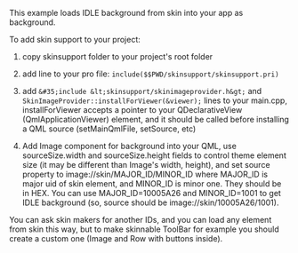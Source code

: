 This example loads IDLE background from skin into your app as background.

To add skin support to your project:

1. copy skinsupport folder to your project's root folder
2. add line to your pro file:
```include($$PWD/skinsupport/skinsupport.pri)```
3. add 
```&#35;include &lt;skinsupport/skinimageprovider.h&gt;```
and
```SkinImageProvider::installForViewer(&viewer);```
lines to your main.cpp, installForViewer accepts a pointer to your QDeclarativeView (QmlApplicationViewer) element, and it should be called before installing a QML source (setMainQmlFile, setSource, etc)

4. Add Image component for background into your QML, use sourceSize.width and sourceSize.height fields to control theme element size (it may be different than Image's width, height), and set source property to image://skin/MAJOR_ID/MINOR_ID where MAJOR_ID is major uid of skin element, and MINOR_ID is minor one. They should be in HEX. You can use MAJOR_ID=10005A26 and MINOR_ID=1001 to get IDLE background (so, source should be image://skin/10005A26/1001).

You can ask skin makers for another IDs, and you can load any element from skin this way, but to make skinnable ToolBar for example you should create a custom one (Image and Row with buttons inside).
